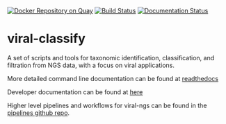 [![Docker Repository on Quay](https://quay.io/repository/broadinstitute/viral-classify/status "Docker Repository on Quay")](https://quay.io/repository/broadinstitute/viral-classify)
[![Build Status](https://github.com/broadinstitute/viral-classify/actions/workflows/build.yml/badge.svg?branch=master)](https://github.com/broadinstitute/viral-classify/actions)
[![Documentation Status](https://readthedocs.org/projects/viral-classify/badge/?version=latest)](https://viral-classify.readthedocs.io/en/latest/?badge=latest)
<!--
[![Coverage Status](https://coveralls.io/repos/broadinstitute/viral-ngs/badge.png)](https://coveralls.io/r/broadinstitute/viral-ngs)
[![Code Health](https://landscape.io/github/broadinstitute/viral-ngs/master/landscape.svg?style=flat)](https://landscape.io/github/broadinstitute/viral-ngs)
-->

viral-classify
=========

A set of scripts and tools for taxonomic identification, classification, and filtration from NGS data, with a focus on viral applications.

More detailed command line documentation can be found at [readthedocs](http://viral-classify.readthedocs.org/)

Developer documentation can be found at [here](DEVELOPMENT_NOTES.md)

Higher level pipelines and workflows for viral-ngs can be found in the [pipelines github repo](https://github.com/broadinstitute/viral-pipelines).
